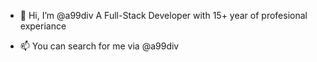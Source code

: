 - 👋 Hi, I’m @a99div
A Full-Stack Developer with 15+ year of profesional experiance

- 📫 You can search for me via @a99div
